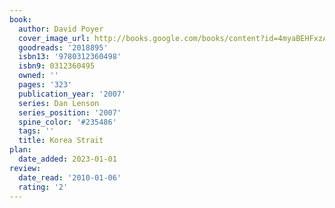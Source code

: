 ```yaml
---
book:
  author: David Poyer
  cover_image_url: http://books.google.com/books/content?id=4myaBEHFxzAC&printsec=frontcover&img=1&zoom=1&edge=curl&source=gbs_api
  goodreads: '2018895'
  isbn13: '9780312360498'
  isbn9: 0312360495
  owned: ''
  pages: '323'
  publication_year: '2007'
  series: Dan Lenson
  series_position: '2007'
  spine_color: '#235486'
  tags: ''
  title: Korea Strait
plan:
  date_added: 2023-01-01
review:
  date_read: '2010-01-06'
  rating: '2'
---
```

